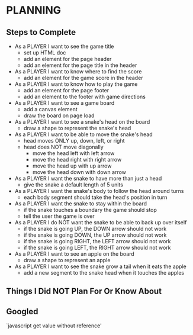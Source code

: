 # PLANNING

## Steps to Complete

- As a PLAYER I want to see the game title
  - set up HTML doc
  - add an element for the page header
  - add an element for the page title in the header
- As a PLAYER I want to know where to find the score
  - add an element for the game score in the header
- As a PLAYER I want to know how to play the game
  - add an element for the page footer
  - add an element to the footer with game directions
- As a PLAYER I want to see a game board
  - add a canvas element
  - draw the board on page load
- As a PLAYER I want to see a snake's head on the board
  - draw a shape to represent the snake's head
- As a PLAYER I want to be able to move the snake's head
  - head moves ONLY up, down, left, or right
  - head does NOT move diagonally
    - move the head left with left arrow
    - move the head right with right arrow
    - move the head up with up arrow
    - move the head down with down arrow
- As a PLAYER I want the snake to have more than just a head
  - give the snake a default length of 5 units
- As a PLAYER I want the snake's body to follow the head around turns
  - each body segment should take the head's position in turn
- As a PLAYER I want the snake to stay within the board
  - if the snake touches a boundary the game should stop
  - tell the user the game is over
- As a PLAYER I do NOT want the snake to be able to back up over itself
  - if the snake is going UP, the DOWN arrow should not work
  - if the snake is going DOWN, the UP arrow should not work
  - if the snake is going RIGHT, the LEFT arrow should not work
  - if the snake is going LEFT, the RIGHT arrow should not work
- As a PLAYER I want to see an apple on the board
  - draw a shape to represent an apple
- As a PLAYER I want to see the snake grow a tail when it eats the apple
  - add a new segment to the snake head when it touches the apples

## Things I Did NOT Plan For Or Know About

## Googled

`javascript get value without reference'
